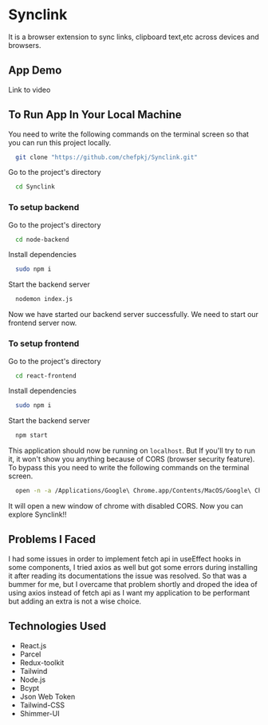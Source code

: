 # Synclink                                  
It is a browser extension to sync links, clipboard text,etc across devices and browsers.   

## App Demo
Link to video

## To Run App In Your Local Machine
You need to write the following commands on the terminal screen so that you can run this project locally.

```bash
  git clone "https://github.com/chefpkj/Synclink.git"
```
Go to the project's directory
```bash
  cd Synclink
```
### To setup backend
Go to the project's directory
```bash
  cd node-backend
```
Install dependencies
```bash
  sudo npm i
```
Start the backend server
```bash
  nodemon index.js
```
Now we have started our backend server successfully. We need to start our frontend server now.

### To setup frontend
Go to the project's directory
```bash
  cd react-frontend
```
Install dependencies
```bash
  sudo npm i
```
Start the backend server
```bash
  npm start
```
This application should now be running on `localhost`. But If you'll try to run it, it won't show you anything because of CORS (browser security feature). To bypass this you need to write the following commands on the terminal screen.
```bash
  open -n -a /Applications/Google\ Chrome.app/Contents/MacOS/Google\ Chrome --args --user-data-dir="/tmp/chrome_dev_test" --disable-web-security
```
It will open a new window of chrome with disabled CORS. Now you can explore Synclink!! 

## Problems I Faced
I had some issues in order to implement fetch api in useEffect hooks in some components, I tried axios as well but got some errors during installing it after reading its documentations the issue was resolved. So that was a bummer for me, but I overcame that problem shortly and droped the idea of using axios instead of fetch api as I want my application to be performant but adding an extra is not a wise choice. 

## Technologies Used
- React.js
- Parcel
- Redux-toolkit
- Tailwind
- Node.js
- Bcypt
- Json Web Token
- Tailwind-CSS
- Shimmer-UI
